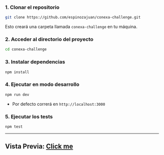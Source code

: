 ### 1. Clonar el repositorio

```bash
git clone https://github.com/espinozajuan/conexa-challenge.git
```

Esto creará una carpeta llamada `conexa-challenge` en tu máquina.

### 2. Acceder al directorio del proyecto

```bash
cd conexa-challenge
```

### 3. Instalar dependencias

```bash
npm install
```

### 4. Ejecutar en modo desarrollo

```bash
npm run dev
```

- Por defecto correrá en `http://localhost:3000`  

### 5. Ejecutar los tests

```bash
npm test
```
---

## Vista Previa: [Click me](https://conexa-challenge-wine.vercel.app/)
